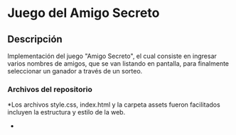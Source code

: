 # Juego del Amigo Secreto

## Descripción

Implementación del juego "Amigo Secreto", el cual consiste en ingresar varios nombres de amigos, que se van listando en pantalla, para finalmente seleccionar un ganador a través de un sorteo.

### Archivos del repositorio

\*Los archivos style.css, index.html y la carpeta assets fueron facilitados incluyen la estructura y estilo de la web.

-
